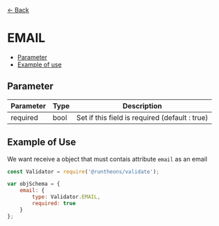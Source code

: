 [<- Back](https://github.com/Runtheons/runtheons-validate#type)

# EMAIL

- [Parameter](https://github.com/Runtheons/runtheons-validate/blob/master/doc/email.md#parameter)
- [Example of use](https://github.com/Runtheons/runtheons-validate/blob/master/doc/email.md#example-of-use)

## Parameter

| Parameter | Type | Description                                    |
| --------- | ---- | ---------------------------------------------- |
| required  | bool | Set if this field is required (default : true) |

## Example of Use

We want receive a object that must contais attribute `email` as an email

```javascript
const Validator = require('@runtheons/validate');

var objSchema = {
	email: {
		type: Validator.EMAIL,
		required: true
	}
};
```
